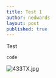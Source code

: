 ```yaml
---
title: Test 1
author: nedwards
layout: post
published: true
---
```




Test

```
code
```

![433TX.jpg]({{site.baseurl}}/_posts/433TX.jpg)

